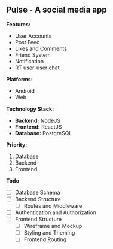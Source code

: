 ## Pulse - A social media app 

**Features:**

* User Accounts
* Post Feed
* Likes and Comments
* Friend System
* Notification
* RT user-user chat

**Platforms:**

* Android
* Web

**Technology Stack:**

* **Backend:** NodeJS
* **Frontend:** ReactJS
* **Database:** PostgreSQL

**Priority:**

1. Database
2. Backend
3. Frontend


**Todo**
- [ ] Database Schema
- [ ] Backend Structure
    - [ ] Routes and Middleware
- [ ] Authentication and Authorization
- [ ] Frontend Structure
    - [ ] Wireframe and Mockup
    - [ ] Styling and Theming
    - [ ] Frontend Routing